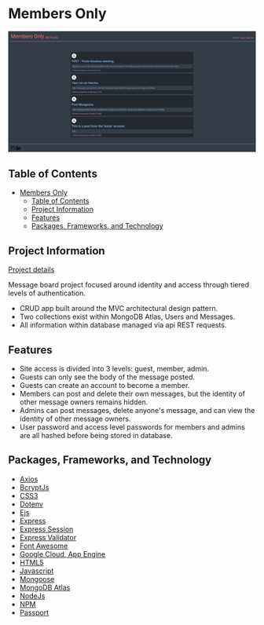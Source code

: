
# Members Only

![image](public/images/members-only.png)

<!-- <p align="center"><a href="" target="_blank">See it live!</a></p> -->

## Table of Contents

- [Members Only](#members-only)
  - [Table of Contents](#table-of-contents)
  - [Project Information](#project-information)
  - [Features](#features)
  - [Packages, Frameworks, and Technology](#packages-frameworks-and-technology)

## Project Information

[Project details](https://www.theodinproject.com/lessons/nodejs-members-only)

Message board project focused around identity and access through tiered levels of authentication.

- CRUD app built around the MVC architectural design pattern.
- Two collections exist within MongoDB Atlas, Users and Messages.
- All information within database managed via api REST requests.

## Features

- Site access is divided into 3 levels: guest, member, admin.
- Guests can only see the body of the message posted.
- Guests can create an account to become a member.
- Members can post and delete their own messages, but the identity of other message owners remains hidden.
- Admins can post messages, delete anyone's message, and can view the identity of other message owners.
- User password and access level passwords for members and admins are all hashed before being stored in database.

## Packages, Frameworks, and Technology

- [Axios](https://axios-http.com/docs/intro)
- [BcryptJs](https://www.npmjs.com/package/bcryptjs)
- [CSS3](https://devdocs.io/css/)
- [Dotenv](https://www.npmjs.com/package/dotenv)
- [Ejs](https://ejs.co/)
- [Express](https://expressjs.com/)
- [Express Session](https://www.npmjs.com/package/express-session)
- [Express Validator](https://express-validator.github.io/docs)
- [Font Awesome](https://fontawesome.com/)
- [Google Cloud, App Engine](https://cloud.google.com/appengine)
- [HTML5](https://devdocs.io/html/)
- [Javascript](https://www.javascript.com/)
- [Mongoose](https://mongoosejs.com/)
- [MongoDB Atlas](https://www.mongodb.com/atlas/database)
- [NodeJs](https://nodejs.org/en/docs/)
- [NPM](https://docs.npmjs.com/)
- [Passport](https://www.passportjs.org/)
